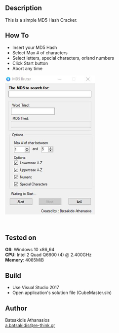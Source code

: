 ## Description ##

This is a simple MD5 Hash Cracker. 

## How To ##

* Insert your MD5 Hash
* Select Max # of characters 
* Select letters, special characters, or/and numbers
* Click Start button
* Abort any time

![Alt text](/Screen/Screenshot.jpg?raw=true "MD5 Bruter")

<br>

## Tested on ##

**OS**: Windows 10 x86_64 <br>
**CPU**: Intel 2 Quad Q6600 (4) @ 2.400GHz <br>
**Memory**: 4085MiB <br>

## Build ##

* Use Visual Studio 2017<br>
* Open application's solution file (CubeMaster.sln)<br>

## Author ##

Batsakidis Athanasios<br>
a.batsakidis@re-think.gr
